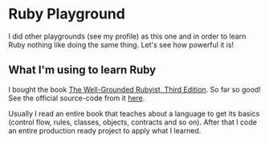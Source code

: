 # Ruby Playground

I did other playgrounds (see my profile) as this one and in order to learn Ruby nothing like doing the same thing. Let's see how powerful it is!

## What I'm using to learn Ruby

I bought the book [The Well-Grounded Rubyist, Third Edition](https://www.manning.com/books/the-well-grounded-rubyist-third-edition). So far so good! See the official source-code from it [here](https://github.com/jleo3/twgr).

Usually I read an entire book that teaches about a language to get its basics (control flow, rules, classes, objects, contracts and so on). After that I code an entire production ready project to apply what I learned.
